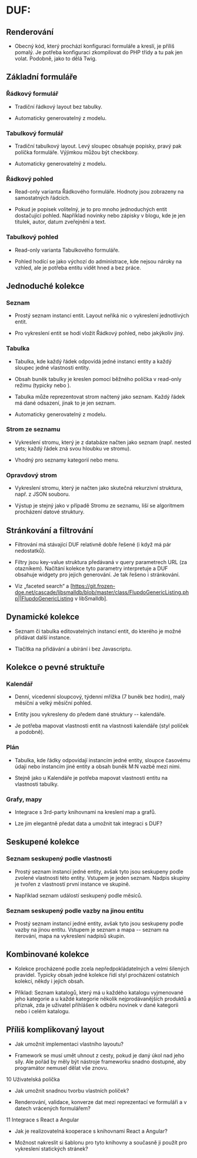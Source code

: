 # DUF:


## Renderování

 - Obecný kód, který prochází konfiguraci formuláře a kreslí, je příliš pomalý. Je potřeba konfiguraci zkompilovat do PHP třídy a tu pak jen volat. Podobně, jako to dělá Twig.

## Základní formuláře

### Řádkový formulář

 - Tradiční řádkový layout bez tabulky.

 - Automaticky generovatelný z modelu.

### Tabulkový formulář

 - Tradiční tabulkový layout. Levý sloupec obsahuje popisky, pravý pak políčka formuláře. Výjimkou můžou být checkboxy.

 - Automaticky generovatelný z modelu.

### Řádkový pohled

 - Read-only varianta Řádkového formuláře. Hodnoty jsou zobrazeny na samostatných řádcích.

 - Pokud je popisek volitelný, je to pro mnoho jednoduchých entit dostačující pohled. Například novinky nebo zápisky v blogu, kde je jen titulek, autor, datum zveřejnění a text.

### Tabulkový pohled

 - Read-only varianta Tabulkového formuláře.

 - Pohled hodící se jako výchozí do administrace, kde nejsou nároky na vzhled, ale je potřeba entitu vidět hned a bez práce.

## Jednoduché kolekce

### Seznam

 - Prostý seznam instancí entit. Layout neříká nic o vykreslení jednotlivých entit.

 - Pro vykreslení entit se hodí vložit Řádkový pohled, nebo jakýkoliv jiný.

### Tabulka

 - Tabulka, kde každý řádek odpovídá jedné instanci entity a každý sloupec jedné vlastnosti entity.

 - Obsah buněk tabulky je kreslen pomocí běžného políčka v read-only režimu (typicky <span> nebo <a>).

 - Tabulka může reprezentovat strom načtený jako seznam. Každý řádek má dané odsazení, jinak to je jen seznam.

 - Automaticky generovatelný z modelu.

### Strom ze seznamu

 - Vykreslení stromu, který je z databáze načten jako seznam (např. nested sets; každý řádek zná svou hloubku ve stromu).

 - Vhodný pro seznamy kategorií nebo menu.

### Opravdový strom

 - Vykreslení stromu, který je načten jako skutečná rekurzivní struktura, např. z JSON souboru.

 - Výstup je stejný jako v případě Stromu ze seznamu, liší se algoritmem procházení datové struktury.

## Stránkování a filtrování

 - Filtrování má stávající DUF relativně dobře řešené (i když má pár nedostatků).

 - Filtry jsou key-value struktura předávaná v query parametrech URL (za otazníkem). Načítání kolekce tyto parametry interpretuje a DUF obsahuje widgety pro jejich generování. Je tak řešeno i stránkování.

 - Viz „faceted search“ a [https://git.frozen-doe.net/cascade/libsmalldb/blob/master/class/FlupdoGenericListing.php||FlupdoGenericListing v libSmalldb].

## Dynamické kolekce

 - Seznam či tabulka editovatelných instancí entit, do kterého je možné přidávat další instance.

 - Tlačítka na přidávání a ubírání i bez Javascriptu.

## Kolekce o pevné struktuře

### Kalendář

 - Denní, vícedenní sloupcový, týdenní mřížka (7 buněk bez hodin), malý měsíční a velký měsíční pohled.

 - Entity jsou vykresleny do předem dané struktury -- kalendáře.

 - Je potřeba mapovat vlastnosti entit na vlastnosti kalendáře (styl políček a podobně).

### Plán

 - Tabulka, kde řádky odpovídají instancím jedné entity, sloupce časovému údaji nebo instancím jiné entity a obsah buněk M:N vazbě mezi nimi.

 - Stejně jako u Kalendáře je potřeba mapovat vlastnosti entitu na vlastnosti tabulky.

### Grafy, mapy

 - Integrace s 3rd-party knihovnami na kreslení map a grafů.

 - Lze jim elegantně předat data a umožnit tak integraci s DUF?

## Seskupené kolekce

### Seznam seskupený podle vlastnosti

 - Prostý seznam instancí jedné entity, avšak tyto jsou seskupeny podle zvolené vlastnosti této entity. Vstupem je jeden seznam. Nadpis skupiny je tvořen z vlastností první instance ve skupině.

 - Například seznam událostí seskupený podle měsíců.

### Seznam seskupený podle vazby na jinou entitu

 - Prostý seznam instancí jedné entity, avšak tyto jsou seskupeny podle vazby na jinou entitu. Vstupem je seznam a mapa -- seznam na iterování, mapa na vykreslení nadpisů skupin.

## Kombinované kolekce

 - Kolekce procházené podle zcela nepředpokládatelných a velmi šílených pravidel. Typicky obsah jedné kolekce řídí styl procházení ostatních kolekcí, někdy i jejich obsah.

 - Příklad: Seznam katalogů, který má u každého katalogu vyjmenované jeho kategorie a u každé kategorie několik nejprodávanějších produktů a příznak, zda je uživatel přihlášen k odběru novinek v dané kategorii nebo i celém katalogu.

## Příliš komplikovaný layout

 - Jak umožnit implementaci vlastního layoutu?

 - Framework se musí umět uhnout z cesty, pokud je daný úkol nad jeho síly. Ale pořád by měly být nástroje frameworku snadno dostupné, aby programátor nemusel dělat vše znovu.

10 Uživatelská políčka

 - Jak umožnit snadnou tvorbu vlastních políček?

 - Renderování, validace, konverze dat mezi reprezentací ve formuláři a v datech vrácených formulářem?

11 Integrace s React a Angular

 - Jak je realizovatelná kooperace s knihovnami React a Angular?

 - Možnost nakreslit si šablonu pro tyto knihovny a současně ji použít pro vykreslení statických stránek?
